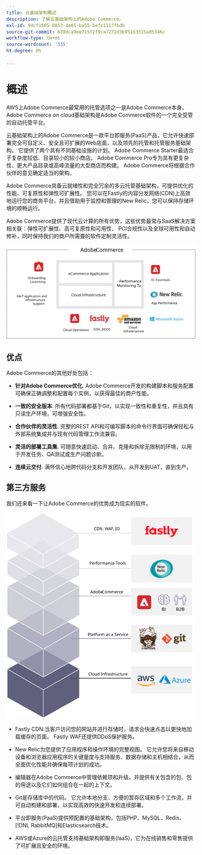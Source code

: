 ```yaml
---
title: 云基础架构概述
description: 了解云基础架构上的Adobe Commerce。
exl-id: 94cf1505-0853-4e01-ba55-befc1117fbdb
source-git-commit: 639dca9ee715f2f9ca7272d3b951d3315a85346c
workflow-type: tm+mt
source-wordcount: '535'
ht-degree: 0%

---
```


# 概述

AWS上Adobe Commerce最常用的托管选项之一是Adobe Commerce本身。 Adobe Commerce on cloud基础架构是Adobe Commerce软件的一个完全受管的自动托管平台。

云基础架构上的Adobe Commerce是一款平台即服务(PaaS)产品，它允许快速部署完全可自定义、安全且可扩展的Web店面，以及领先的托管和托管服务基础架构。 它提供了两个具有不同基础设施的计划。 Adobe Commerce Starter最适合于复杂度较低、目录较小的较小商店。 Adobe Commerce Pro专为具有更复杂性、更大产品目录或高峰流量的大型商店而构建。 Adobe Commerce将根据合作伙伴的意见确定适当的架构。

Adobe Commerce具备云就绪性和完全冗余的多云托管基础架构，可提供优化的性能、可复原性和弹性可扩展性。 您可以在Fastly的内容分发网络(CDN)上高效地运行您的商务平台，并且借助用于监控和管理的New Relic，您可以保持存储环境的顺畅运行。

Adobe Commerce提供了现代云计算的所有优势，这些优势最常与SaaS解决方案相关联：弹性可扩展性、高可复原性和可用性、 PCI合规性以及全球可用性和自动修补，同时保持我们的商户所需要的软件定制灵活性。

![显示云基础架构上Adobe Commerce的架构元素的图表](../../../assets/playbooks/adobe-commerce-cloud-infrastructure.svg)

## 优点

Adobe Commerce的其他好处包括：

- **针对Adobe Commerce优化**. Adobe Commerce开发的构建脚本和服务配置可确保正确调整和配置每个实例，以获得最佳的商户性能。

- **一致的安全版本**. 所有代码部署都基于Git，以实现一致性和重复性，并且具有只读生产环境，可增强安全性。

- **合作伙伴的灵活性**. 完整的REST API和可编写脚本的命令行界面可确保轻松与外部系统集成并与现有代码管理工作流兼容。

- **灵活的部署工具集**. 可随意快速启动、合并、克隆和拆除无限制的环境，以用于开发任务、QA测试或生产问题诊断。

- **连续云交付**. 满怀信心地跨代码分支和开发团队，从开发到UAT，直到生产。

## 第三方服务

我们还来看一下让Adobe Commerce的优势成为现实的软件。

![关于云基础架构技术堆栈的Adobe Commerce示意图](../../../assets/playbooks/cloud-tech-stack.svg)

- Fastly CDN:当客户访问您的网站并进行存储时，请求会快速点击以更快地加载缓存的页面。 Fastly WAF还提供DDoS保护服务。

- New Relic为您提供了应用程序和操作环境的完整视图。 它允许您将来自移动设备和浏览器应用程序的关键量度与支持服务、数据存储和主机相结合，从而全面优化性能并确保每项计划的成功。

- 编辑器在Adobe Commerce中管理依赖项和升级，并提供有关包含的包、包的用途以及它们如何组合在一起的上下文。

- Git是存储库中的代码。 它允许本地分支、方便的暂存区域和多个工作流，并可自动构建和部署，以实现高效的快速开发和连续部署。

- 平台即服务(PaaS)提供预配置的基础架构，包括PHP、MySQL、Redis、 [!DNL RabbitMQ]和Elasticsearch技术。

- AWS或Azure的云托管支持基础架构即服务(IaaS)，它为在线销售和零售提供了可扩展且安全的环境。
